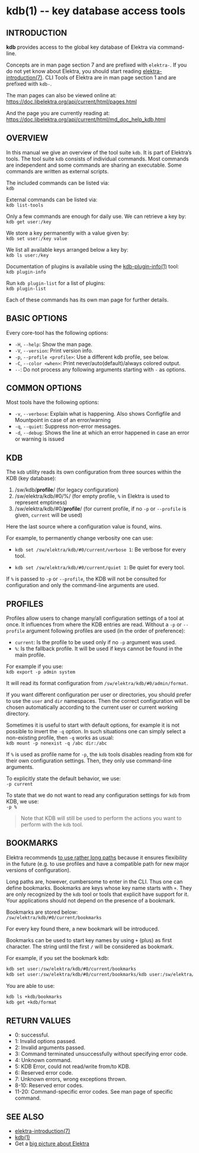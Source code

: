 # kdb(1) -- key database access tools

## INTRODUCTION

**kdb** provides access to the global key database of Elektra via
command-line.

Concepts are in man page section 7 and are prefixed with `elektra-`.
If you do not yet know about Elektra,
you should start reading [elektra-introduction(7)](elektra-introduction.md).
CLI Tools of Elektra are in man page section 1 and are prefixed with `kdb-`.

The man pages can also be viewed online at:
https://doc.libelektra.org/api/current/html/pages.html

And the page you are currently reading at:
https://doc.libelektra.org/api/current/html/md_doc_help_kdb.html

## OVERVIEW

In this manual we give an overview of the tool suite
`kdb`. It is part of Elektra’s tools. The tool suite `kdb` consists
of individual commands. Most commands are independent and some commands
are sharing an executable. Some commands are written as external scripts.

The included commands can be listed via:<br>
`kdb`

External commands can be listed via:<br>
`kdb list-tools`

Only a few commands are enough for daily use.
We can retrieve a key by:<br>
`kdb get user:/key`

We store a key permanently with a value given by:<br>
`kdb set user:/key value`

We list all available keys arranged below a key by:<br>
`kdb ls user:/key`

Documentation of plugins is available using the
[kdb-plugin-info(1)](kdb-plugin-info.md) tool:<br>
`kdb plugin-info`

Run `kdb plugin-list` for a list of plugins:<br>
`kdb plugin-list`

Each of these commands has its own man page for
further details.

## BASIC OPTIONS

Every core-tool has the following options:

- `-H`, `--help`:
  Show the man page.
- `-V`, `--version`:
  Print version info.
- `-p`, `--profile <profile>`:
  Use a different kdb profile, see below.
- `-C`, `--color <when>`:
  Print never/auto(default)/always colored output.
- `--`:
  Do not process any following arguments starting with `-` as options.

## COMMON OPTIONS

Most tools have the following options:

- `-v`, `--verbose`:
  Explain what is happening. Also shows Configfile and Mountpoint in case of an error/warning
- `-q`, `--quiet`:
  Suppress non-error messages.
- `-d`, `--debug`:
  Shows the line at which an error happened in case an error or warning is issued

## KDB

The `kdb` utility reads its own configuration from three sources
within the KDB (key database):

1. /sw/kdb/**profile**/ (for legacy configuration)
2. /sw/elektra/kdb/#0/%/ (for empty profile, `%` in Elektra
   is used to represent emptiness)
3. /sw/elektra/kdb/#0/**profile**/ (for current profile,
   if no `-p` or `--profile` is given, `current` will be
   used)

Here the last source where a configuration value is found, wins.

For example, to permanently change verbosity one can use:

- `kdb set /sw/elektra/kdb/#0/current/verbose 1`:
  Be verbose for every tool.

- `kdb set /sw/elektra/kdb/#0/current/quiet 1`:
  Be quiet for every tool.

If `%` is passed to
`-p` or `--profile`, the KDB will not be consulted for configuration and
only the command-line arguments are used.

## PROFILES

Profiles allow users to change many/all configuration settings of a tool
at once. It influences from where the KDB entries are read.
Without a `-p` or `--profile` argument following profiles are used
(in the order of preference):

- `current`:
  Is the profile to be used only if no `-p` argument was used.
- `%`:
  Is the fallback profile. It will be used if keys cannot be found in the main profile.

For example if you use:<br>
`kdb export -p admin system`

It will read its format configuration from `/sw/elektra/kdb/#0/admin/format`.

If you want different configuration per user or directories, you should prefer
to use the `user` and `dir` namespaces. Then the correct configuration will
be chosen automatically according to the current user or current working directory.

Sometimes it is useful to start with default options, for example it is not
possible to invert the `-q` option.
In such situations one can simply select a non-existing profile, then `-q`
works as usual:<br>
`kdb mount -p nonexist -q /abc dir:/abc`

If `%` is used as profile name for `-p`, the `kdb` tools disables reading from `KDB`
for their own configuration settings. Then, they only use command-line arguments.

To explicitly state the default behavior, we use:<br>
`-p current`

To state that we do not want to read any configuration settings for `kdb`
from KDB, we use:<br>
`-p %`

> Note that KDB will still be used to perform the actions you want to perform
> with the `kdb` tool.

## BOOKMARKS

Elektra recommends [to use rather long paths](/doc/tutorials/application-integration.md)
because it ensures flexibility in the future (e.g. to use profiles and have a compatible
path for new major versions of configuration).

Long paths are, however, cumbersome to enter in the CLI.
Thus one can define bookmarks. Bookmarks are keys whose key name starts with `+`.
They are only recognized by the `kdb` tool or tools that explicit have
support for it. Your applications should not depend on the presence of a
bookmark.

Bookmarks are stored below:<br>
`/sw/elektra/kdb/#0/current/bookmarks`

For every key found there, a new bookmark will be introduced.

Bookmarks can be used to start key names by using `+` (plus) as first character.
The string until the first `/` will be considered as bookmark.

For example, if you set the bookmark kdb:

```sh
kdb set user:/sw/elektra/kdb/#0/current/bookmarks
kdb set user:/sw/elektra/kdb/#0/current/bookmarks/kdb user:/sw/elektra/kdb/#0/current
```

You are able to use:

```sh
kdb ls +kdb/bookmarks
kdb get +kdb/format
```

## RETURN VALUES

- 0:
  successful.
- 1:
  Invalid options passed.
- 2:
  Invalid arguments passed.
- 3:
  Command terminated unsuccessfully without specifying error code.
- 4:
  Unknown command.
- 5:
  KDB Error, could not read/write from/to KDB.
- 6:
  Reserved error code.
- 7:
  Unknown errors, wrong exceptions thrown.
- 8-10:
  Reserved error codes.
- 11-20:
  Command-specific error codes. See man page of specific command.

## SEE ALSO

- [elektra-introduction(7)](elektra-introduction.md)
- [kdb(1)](kdb.md)
- Get a [big picture about Elektra](/doc/BIGPICTURE.md)
